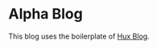 # Alpha Blog

This blog uses the boilerplate of [Hux Blog](https://github.com/Huxpro/huxpro.github.io).